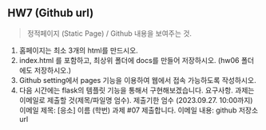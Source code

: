 ## HW7 (Github url)
> 정적페이지 (Static Page) / Github 내용을 보여주는 것.

1. 홈페이지는 최소 3개의 html를 만드시오.
2. index.html 를 포함하고, 최상위 폴더에 docs를 만들어 저장하시오. (hw06 폴더에도 저장하시오.)
3. Github setting에서 pages 기능을 이용하여 웹에서 접속 가능하도록 작성하시오.
4. 다음 시간에는 flask의 템플릿 기능을 통해서 구현해보겠습니다.
요구사항. 과제는 이메일로 제출할 것(제목/파일명 엄수). 제출기한 엄수 (2023.09.27. 10:00까지)
이메일 제목: [응소] 이름 (학번) 과제 #07 제출합니다.
이메일 내용: github 저장소 url